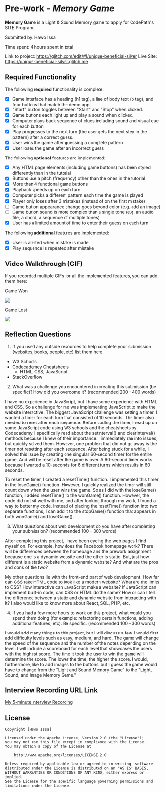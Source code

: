 # Pre-work - *Memory Game*

**Memory Game** is a Light & Sound Memory game to apply for CodePath's SITE Program. 

Submitted by: Hawo Issa

Time spent: 4 hours spent in total

Link to project: https://glitch.com/edit/#!/unique-beneficial-silver
Live Site: https://unique-beneficial-silver.glitch.me

## Required Functionality

The following **required** functionality is complete:

* [x] Game interface has a heading (h1 tag), a line of body text (p tag), and four buttons that match the demo app
* [x] "Start" button toggles between "Start" and "Stop" when clicked. 
* [x] Game buttons each light up and play a sound when clicked. 
* [x] Computer plays back sequence of clues including sound and visual cue for each button
* [x] Play progresses to the next turn (the user gets the next step in the pattern) after a correct guess. 
* [x] User wins the game after guessing a complete pattern
* [x] User loses the game after an incorrect guess

The following **optional** features are implemented:

* [x] Any HTML page elements (including game buttons) has been styled differently than in the tutorial
* [x] Buttons use a pitch (frequency) other than the ones in the tutorial
* [x] More than 4 functional game buttons
* [x] Playback speeds up on each turn
* [x] Computer picks a different pattern each time the game is played
* [x] Player only loses after 3 mistakes (instead of on the first mistake)
* [ ] Game button appearance change goes beyond color (e.g. add an image)
* [ ] Game button sound is more complex than a single tone (e.g. an audio file, a chord, a sequence of multiple tones)
* [x] User has a limited amount of time to enter their guess on each turn

The following **additional** features are implemented:

* [x] User is alerted when mistake is made
* [x] Play sequence is repeated after mistake

## Video Walkthrough (GIF)

If you recorded multiple GIFs for all the implemented features, you can add them here:

Game Won

![](https://i.imgur.com/HqM1DsM.gif)

Game Lost

![](https://i.imgur.com/3ITksqG.gif)


## Reflection Questions
1. If you used any outside resources to help complete your submission (websites, books, people, etc) list them here. 
- W3 Schools
- Codecademey Cheatsheets
    - HTML, CSS, JavaScript
- StackOverflow

2. What was a challenge you encountered in creating this submission (be specific)? How did you overcome it? (recommended 200 - 400 words) 

I have no experience in JavaScript, but I have some experience with HTML and CSS. So a challenge for me was implementing JavaScript to make the website interactive. The biggest JavaScript challenge was setting a timer. I wanted a timer for each turn that consisted of 10 seconds. The timer also needed to reset after each sequence. Before coding the timer, I read up on some JavaScript code using W3 schools and the cheatsheets by Codecademy. I specifically read about the setInterval() and clearInterval() methods because I knew of their importance. I immediately ran into issues, but quickly solved them. However, one problem that did not go away is the timer not resetting after each sequence. After being stuck for a while, I solved this issue by creating one singular 60-second timer for the entire game. And will be reset after the game is over. A 60-second timer works because I wanted a 10-seconds for 6 different turns which results in 60 seconds.

To reset the timer, I created a resetTime() function. I implemented this timer in the loseGame() function. However, I quickly realized the timer will still count down when the user wins the game. So as I did with the loseGame() function, I added resetTime() to the wonGame() function. However, the code did not sit well with me, and after looking through my work, I found a way to better my code. Instead of placing the resetTime() function into two separate functions, I can add it to the stopGame() function that appears in both wonGame() and loseGame().

3. What questions about web development do you have after completing your submission? (recommended 100 - 300 words) 

After completing this project, I have been eyeing the web pages I find myself on. For example, how does the Facebook homepage work? There will be differences between the homepage and the prework assignment because one is a dynamic website and the other is static. But, just how different is a static website from a dynamic website? And what are the pros and cons of the two?

My other questions lie with the front-end part of web development. How far can CSS take HTML code to look like a modern website? What are the limits to CSS? How interactive can JavaScript make a website? If JavaScript can implement built-in code, can CSS or HTML do the same? How or can I tell the difference between a static and dynamic website from interacting with it? I also would like to know more about React, SQL, PHP, etc. 

4. If you had a few more hours to work on this project, what would you spend them doing (for example: refactoring certain functions, adding additional features, etc). Be specific. (recommended 100 - 300 words) 

I would add many things to this project, but I will discuss a few. I would first add difficulty levels such as easy, medium, and hard. The game will change the speed of the sequence and the number of the notes depending on the level. I will include a scoreboard for each level that showcases the users with the highest score. The time it took the user to win the game will determine the score. The lower the time, the higher the score. I would, furthermore, like to add images to the buttons, but I guess the game would have to change from the "Light and Sound Memory Game" to the "Light, Sound, and Image Memory Game."



## Interview Recording URL Link

[My 5-minute Interview Recording](https://www.loom.com/share/6bf37a3dd2ec42dba94b63033260a864)


## License

    Copyright [Hawo Issa]

    Licensed under the Apache License, Version 2.0 (the "License");
    you may not use this file except in compliance with the License.
    You may obtain a copy of the License at

        http://www.apache.org/licenses/LICENSE-2.0

    Unless required by applicable law or agreed to in writing, software
    distributed under the License is distributed on an "AS IS" BASIS,
    WITHOUT WARRANTIES OR CONDITIONS OF ANY KIND, either express or implied.
    See the License for the specific language governing permissions and
    limitations under the License.
